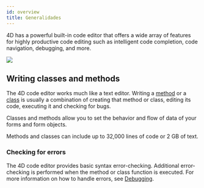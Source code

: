 ```yaml
---
id: overview
title: Generalidades
---
```


4D has a powerful built-in code editor that offers a wide array of features for highly productive code editing such as intelligent code completion, code navigation, debugging, and more.

![](assets/en/code-editor/code-editor-overview.png)

## Writing classes and methods

The 4D code editor works much like a text editor. Writing a [method](../Concepts/methods.md) or a [class](../Concepts/classes.md) is usually a combination of creating that method or class, editing its code, executing it and checking for bugs.

Classes and methods allow you to set the behavior and flow of data of your forms and form objects.

Methods and classes can include up to 32,000 lines of code or 2 GB of text.

### Checking for errors

The 4D code editor provides basic syntax error-checking. Additional error-checking is performed when the method or class function is executed. For more information on how to handle errors, see [Debugging](../Debugging/basics.md).
